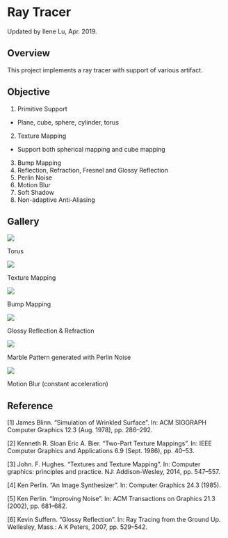 # Ray Tracer

Updated by Ilene Lu, Apr. 2019.

## Overview

This project implements a ray tracer with support of various artifact.

## Objective

1. Primitive Support
 - Plane, cube, sphere, cylinder, torus
2. Texture Mapping
 - Support both spherical mapping and cube mapping
3. Bump Mapping
4. Reflection, Refraction, Fresnel and Glossy Reflection
5. Perlin Noise
6. Motion Blur
7. Soft Shadow
8. Non-adaptive Anti-Aliasing

## Gallery

![](/results/torus.webp)

Torus

![](/results/texture_mapping.webp)

Texture Mapping

![](/results/bump_mapping.webp)

Bump Mapping

![](/results/glossy.webp)

Glossy Reflection & Refraction

![](/results/perlin.webp)

Marble Pattern generated with Perlin Noise

![](/results/motion_blur.webp)

Motion Blur (constant acceleration)

## Reference

[1] James Blinn. “Simulation of Wrinkled Surface”. In: ACM SIGGRAPH Computer Graphics 12.3 (Aug. 1978), pp. 286–292.

[2] Kenneth R. Sloan Eric A. Bier. “Two-Part Texture Mappings”. In: IEEE Computer Graphics and Applications 6.9 (Sept. 1986), pp. 40–53.

[3] John. F. Hughes. “Textures and Texture Mapping”. In: Computer graphics: principles and practice. NJ: Addison-Wesley, 2014, pp. 547–557.

[4] Ken Perlin. “An Image Synthesizer”. In: Computer Graphics 24.3 (1985).

[5] Ken Perlin. “Improving Noise”. In: ACM Transactions on Graphics 21.3 (2002), pp. 681–682.

[6] Kevin Suffern. “Glossy Reflection”. In: Ray Tracing from the Ground Up. Wellesley, Mass.: A K Peters, 2007, pp. 529–542.
